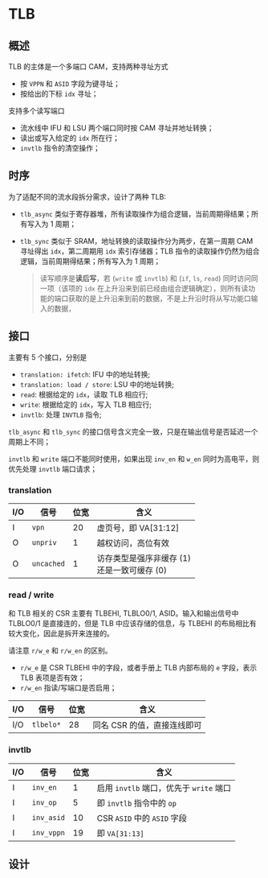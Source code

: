 # TLB

## 概述

TLB 的主体是一个多端口 CAM，支持两种寻址方式

- 按 `VPPN` 和 `ASID` 字段为键寻址；
- 按给出的下标 `idx` 寻址；

支持多个读写端口

- 流水线中 IFU 和 LSU 两个端口同时按 CAM 寻址并地址转换；
- 读出或写入给定的 `idx` 所在行；
- `invtlb` 指令的清空操作；

## 时序

为了适配不同的流水段拆分需求，设计了两种 TLB:

- `tlb_async` 类似于寄存器堆，所有读取操作为组合逻辑，当前周期得结果；所有写入为 1 周期；
- `tlb_sync` 类似于 SRAM，地址转换的读取操作分为两步，在第一周期 CAM 寻址得出 `idx`，第二周期用 `idx` 索引存储器；TLB 指令的读取操作仍然为组合逻辑，当前周期得结果；所有写入为 1 周期；

    > 读写顺序是**读后写**，若 (`write` 或 `invtlb`) 和 (`if`, `ls`, `read`) 同时访问同一项（该项的 `idx` 在上升沿来到前已经由组合逻辑确定），则所有读功能的端口获取的是上升沿来到前的数据，不是上升沿时将从写功能口输入的数据，

## 接口

主要有 5 个接口，分别是 

- `translation: ifetch`: IFU 中的地址转换;
- `translation: load / store`: LSU 中的地址转换;
- `read`: 根据给定的 `idx`，读取 TLB 相应行;
- `write`: 根据给定的 `idx`，写入 TLB 相应行;
- `invtlb`: 处理 `INVTLB` 指令;

`tlb_async` 和 `tlb_sync` 的接口信号含义完全一致，只是在输出信号是否延迟一个周期上不同；

`invtlb` 和 `write` 端口不能同时使用，如果出现 `inv_en` 和 `w_en` 同时为高电平，则优先处理 `invtlb` 端口请求；

### translation

| I/O 	| 信号     	| 位宽 	| 含义                                           	|
|-----	|----------	|------	|------------------------------------------------	|
| I   	| `vpn`      	| 20   	| 虚页号，即 VA[31:12]                           	|
| O   	| `unpriv`   	| 1    	| 越权访问，高位有效                             	|
| O   	| `uncached` 	| 1    	| 访存类型是强序非缓存 (1)<br>还是一致可缓存 (0) 	|

### read / write

和 TLB 相关的 CSR 主要有 TLBEHI, TLBLO0/1, ASID。输入和输出信号中 TLBLO0/1 是直接连的，但是 TLB 中应该存储的信息，与 TLBEHI 的布局相比有较大变化，因此是拆开来连接的。

请注意 `r/w_e` 和 `r/w_en` 的区别。
- `r/w_e` 是 CSR TLBEHI 中的字段，或者手册上 TLB 内部布局的 `e` 字段，表示 TLB 表项是否有效；
- `r/w_en` 指读/写端口是否启用；

| I/O 	| 信号    	| 位宽 	| 含义                        	|
|-----	|---------	|------	|-----------------------------	|
| I/O 	| `tlbelo*` 	| 28   	| 同名 CSR 的值，直接连线即可 	|

### invtlb

| I/O 	| 信号     	| 位宽 	| 含义                                    	|
|-----	|----------	|------	|-----------------------------------------	|
| I   	| `inv_en`   	| 1    	| 启用 `invtlb` 端口，优先于 `write` 端口 	|
| I   	| `inv_op`   	| 5    	| 即 `invtlb` 指令中的 `op`               	|
| I   	| `inv_asid` 	| 10   	| CSR `ASID` 中的 `ASID` 字段             	|
| I   	| `inv_vppn` 	| 19   	| 即 `VA[31:13]`                          	|

## 设计
